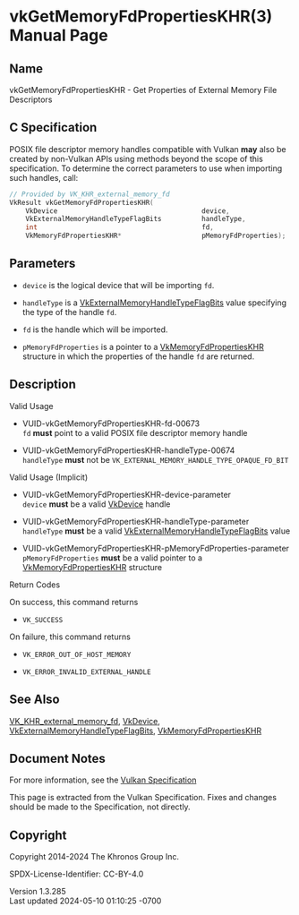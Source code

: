 # vkGetMemoryFdPropertiesKHR(3) Manual Page

## Name

vkGetMemoryFdPropertiesKHR - Get Properties of External Memory File
Descriptors



## <a href="#_c_specification" class="anchor"></a>C Specification

POSIX file descriptor memory handles compatible with Vulkan **may** also
be created by non-Vulkan APIs using methods beyond the scope of this
specification. To determine the correct parameters to use when importing
such handles, call:

``` c
// Provided by VK_KHR_external_memory_fd
VkResult vkGetMemoryFdPropertiesKHR(
    VkDevice                                    device,
    VkExternalMemoryHandleTypeFlagBits          handleType,
    int                                         fd,
    VkMemoryFdPropertiesKHR*                    pMemoryFdProperties);
```

## <a href="#_parameters" class="anchor"></a>Parameters

- `device` is the logical device that will be importing `fd`.

- `handleType` is a
  [VkExternalMemoryHandleTypeFlagBits](https://registry.khronos.org/vulkan/specs/1.3-extensions/man/html/VkExternalMemoryHandleTypeFlagBits.html)
  value specifying the type of the handle `fd`.

- `fd` is the handle which will be imported.

- `pMemoryFdProperties` is a pointer to a
  [VkMemoryFdPropertiesKHR](https://registry.khronos.org/vulkan/specs/1.3-extensions/man/html/VkMemoryFdPropertiesKHR.html) structure in
  which the properties of the handle `fd` are returned.

## <a href="#_description" class="anchor"></a>Description

Valid Usage

- <a href="#VUID-vkGetMemoryFdPropertiesKHR-fd-00673"
  id="VUID-vkGetMemoryFdPropertiesKHR-fd-00673"></a>
  VUID-vkGetMemoryFdPropertiesKHR-fd-00673  
  `fd` **must** point to a valid POSIX file descriptor memory handle

- <a href="#VUID-vkGetMemoryFdPropertiesKHR-handleType-00674"
  id="VUID-vkGetMemoryFdPropertiesKHR-handleType-00674"></a>
  VUID-vkGetMemoryFdPropertiesKHR-handleType-00674  
  `handleType` **must** not be
  `VK_EXTERNAL_MEMORY_HANDLE_TYPE_OPAQUE_FD_BIT`

Valid Usage (Implicit)

- <a href="#VUID-vkGetMemoryFdPropertiesKHR-device-parameter"
  id="VUID-vkGetMemoryFdPropertiesKHR-device-parameter"></a>
  VUID-vkGetMemoryFdPropertiesKHR-device-parameter  
  `device` **must** be a valid [VkDevice](https://registry.khronos.org/vulkan/specs/1.3-extensions/man/html/VkDevice.html) handle

- <a href="#VUID-vkGetMemoryFdPropertiesKHR-handleType-parameter"
  id="VUID-vkGetMemoryFdPropertiesKHR-handleType-parameter"></a>
  VUID-vkGetMemoryFdPropertiesKHR-handleType-parameter  
  `handleType` **must** be a valid
  [VkExternalMemoryHandleTypeFlagBits](https://registry.khronos.org/vulkan/specs/1.3-extensions/man/html/VkExternalMemoryHandleTypeFlagBits.html)
  value

- <a href="#VUID-vkGetMemoryFdPropertiesKHR-pMemoryFdProperties-parameter"
  id="VUID-vkGetMemoryFdPropertiesKHR-pMemoryFdProperties-parameter"></a>
  VUID-vkGetMemoryFdPropertiesKHR-pMemoryFdProperties-parameter  
  `pMemoryFdProperties` **must** be a valid pointer to a
  [VkMemoryFdPropertiesKHR](https://registry.khronos.org/vulkan/specs/1.3-extensions/man/html/VkMemoryFdPropertiesKHR.html) structure

Return Codes

On success, this command returns  
- `VK_SUCCESS`

On failure, this command returns  
- `VK_ERROR_OUT_OF_HOST_MEMORY`

- `VK_ERROR_INVALID_EXTERNAL_HANDLE`

## <a href="#_see_also" class="anchor"></a>See Also

[VK_KHR_external_memory_fd](https://registry.khronos.org/vulkan/specs/1.3-extensions/man/html/VK_KHR_external_memory_fd.html),
[VkDevice](https://registry.khronos.org/vulkan/specs/1.3-extensions/man/html/VkDevice.html),
[VkExternalMemoryHandleTypeFlagBits](https://registry.khronos.org/vulkan/specs/1.3-extensions/man/html/VkExternalMemoryHandleTypeFlagBits.html),
[VkMemoryFdPropertiesKHR](https://registry.khronos.org/vulkan/specs/1.3-extensions/man/html/VkMemoryFdPropertiesKHR.html)

## <a href="#_document_notes" class="anchor"></a>Document Notes

For more information, see the <a
href="https://registry.khronos.org/vulkan/specs/1.3-extensions/html/vkspec.html#vkGetMemoryFdPropertiesKHR"
target="_blank" rel="noopener">Vulkan Specification</a>

This page is extracted from the Vulkan Specification. Fixes and changes
should be made to the Specification, not directly.

## <a href="#_copyright" class="anchor"></a>Copyright

Copyright 2014-2024 The Khronos Group Inc.

SPDX-License-Identifier: CC-BY-4.0

Version 1.3.285  
Last updated 2024-05-10 01:10:25 -0700
